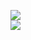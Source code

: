 [![](https://img.shields.io/badge/Made%20With-Github%20Spray-lightgrey.svg?style=for-the-badge&logo=github)](https://github.com/Annihil/github-spray#10074)  
[![](https://i.imgur.com/2DrTn0Z.gif)](https://github.com/Annihil/github-spray)